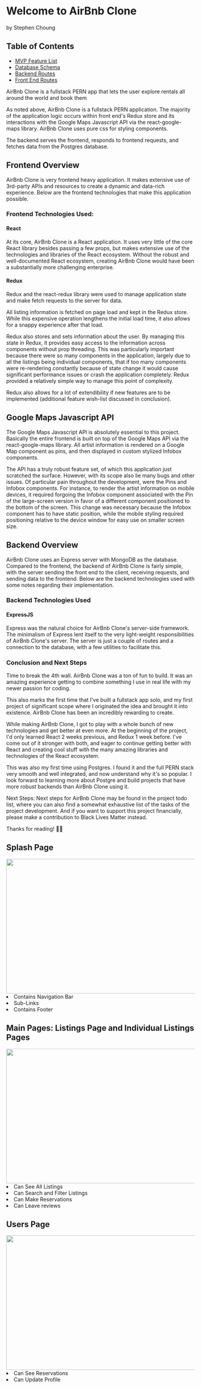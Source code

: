 # Welcome to AirBnb Clone
by Stephen Choung

## Table of Contents
* [MVP Feature List](https://github.com/Twprcntmlk/App-Academy-Week16-Solo-Project/wiki/MVP-List)
* [Database Schema](https://github.com/Twprcntmlk/App-Academy-Week16-Solo-Project/wiki/Database-Schema)
* [Backend Routes](https://github.com/Twprcntmlk/App-Academy-Week16-Solo-Project/wiki/Backend-Routes)
* [Front End Routes](https://github.com/Twprcntmlk/App-Academy-Week16-Solo-Project/wiki/Frontend-Routes)

AirBnb Clone is a fullstack PERN app that lets the user explore rentals all around the world and book them

As noted above, AirBnb Clone is a fullstack PERN application. The majority of the application logic occurs within front end's Redux store and its interactions with the Google Maps Javascript API via the react-google-maps library. AirBnb Clone uses  pure css for styling components.

The backend serves the frontend, responds to frontend requests, and fetches data from the Postgres database.

## Frontend Overview
AirBnb Clone is very frontend heavy application. It makes extensive use of 3rd-party APIs and resources to create a dynamic and data-rich experience. Below are the frontend technologies that make this application possible.

### Frontend Technologies Used:
#### React
At its core, AirBnb Clone is a React application. It uses very little of the core React library besides passing a few props, but makes extensive use of the technologies and libraries of the React ecosystem. Without the robust and well-documented React ecosystem, creating AirBnb Clone would have been a substantially more challenging enterprise.

#### Redux
Redux and the react-redux library were used to manage application state and make fetch requests to the server for data.

All listing information is fetched on page load and kept in the Redux store. While this expensive operation lengthens the initial load time, it also allows for a snappy experience after that load.

Redux also stores and sets information about the user. By managing this state in Redux, it provides easy access to the information across components without prop threading. This was particularly important because there were so many components in the application, largely due to all the listings being individual components, that if too many components were re-rendering constantly because of state change it would cause significant performance issues or crash the application completely. Redux provided a relatively simple way to manage this point of complexity.

Redux also allows for a lot of extendibility if new features are to be implemented (additional feature wish-list discussed in conclusion).

## Google Maps Javascript API
The Google Maps Javascript API is absolutely essential to this project. Basically the entire frontend is built on top of the Google Maps API via the react-google-maps library. All artist information is rendered on a Google Map component as pins, and then displayed in custom stylized Infobox components.

The API has a truly robust feature set, of which this application just scratched the surface. However, with its scope also lie many bugs and other issues. Of particular pain throughout the development, were the Pins and Infobox components. For instance, to render the artist information on mobile devices, it required forgoing the Infobox component associated with the Pin of the large-screen version in favor of a different component positioned to the bottom of the screen. This change was necessary because the Infobox component has to have static position, while the mobile styling required positioning relative to the device window for easy use on smaller screen size.

## Backend Overview
AirBnb Clone uses an Express server with MongoDB as the database. Compared to the frontend, the backend of AirBnb Clone is fairly simple, with the server sending the front end to the client, receiving requests, and sending data to the frontend. Below are the backend technologies used with some notes regarding their implementation.

### Backend Technologies Used
#### ExpressJS
Express was the natural choice for AirBnb Clone's server-side framework. The minimalism of Express lent itself to the very light-weight responsibilities of AirBnb Clone's server. The server is just a couple of routes and a connection to the database, with a few utilities to facilitate this.

### Conclusion and Next Steps
Time to break the 4th wall. AirBnb Clone was a ton of fun to build.  It was an amazing experience getting to combine something I use in real life with my newer passion for coding.

This also marks the first time that I've built a fullstack app solo, and my first project of significant scope where I originated the idea and brought it into existence. AirBnb Clone has been an incredibly rewarding to create.

While making AirBnb Clone, I got to play with a whole bunch of new technologies and get better at even more. At the beginning of the project, I'd only learned React 2 weeks previous, and Redux 1 week before. I've come out of it stronger with both, and eager to continue getting better with React and creating cool stuff with the many amazing libraries and technologies of the React ecosystem.

This was also my first time using Postgres. I found it and the full PERN stack very smooth and well integrated, and now understand why it's so popular. I look forward to learning more about Postgre and build projects that have more robust backends than AirBnb Clone using it.

Next Steps: Next steps for AirBnb Clone may be found in the project todo list, where you can also find a somewhat exhaustive list of the tasks of the project development. And if you want to support this project financially, please make a contribution to Black Lives Matter instead.

Thanks for reading! ✌🏽

## Splash Page
<img src="./image/AirBnbSplashGif.gif" width=640px height=360px>
<li> Contains Navigation Bar</li>
<li>Sub-Links</li>
<li>Contains Footer</li>

## Main Pages: Listings Page and Individual Listings Pages
<img src="./image/AirBnbMainGIF.gif" width=640px height=360px>
<li>Can See All Listings</li>
<li>Can Search and Filter Listings</li>
<li>Can Make Reservations</li>
<li>Can Leave reviews</li>

## Users Page
<img src="./image/AirBnBHostPageGif.gif" width=640px height=360px>
<li>Can See Reservations</li>
<li>Can Update Profile</li>
